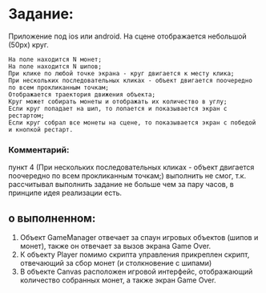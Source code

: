 # Задание:

Приложение под ios или android. На сцене отображается небольшой (50px) круг.

    На поле находится N монет;
    На поле находится N шипов;
    При клике по любой точке экрана - круг двигается к месту клика;
    При нескольких последовательных кликах - объект двигается поочередно по всем прокликанным точкам;
    Отображается траектория движения объекта;
    Круг может собирать монеты и отображать их количество в углу;
    Если круг попадает на шип, то лопается и показывается экран с рестартом;
    Если круг собрал все монеты на сцене, то показывается экран с победой и кнопкой рестарт.


### Комментарий:

пункт 4 (При нескольких последовательных кликах - объект двигается поочередно по всем прокликанным точкам;) выполнить не смог, т.к. рассчитывал выполнить задание не больше чем за пару часов, в принципе идея реализации есть.


## о выполненном:

1. Объект GameManager отвечает за спаун игровых объектов (шипов и монет), также он отвечает за вызов экрана Game Over.
2. К объекту Player помимо скрипта управления прикреплен скрипт, отвечающий за сбор монет (и столкновение с шипами)
3. В объекте Canvas расположен игровой интерфейс, отображающий количество собранных монет, а также экран Game Over.
